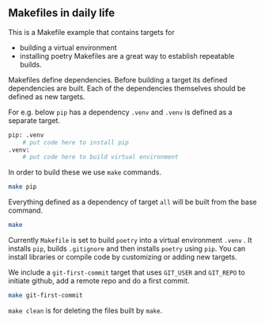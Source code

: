 ## Makefiles in daily life

This is a Makefile example that contains targets for
- building a virtual environment
- installing poetry
Makefiles are a great way to establish repeatable builds.

Makefiles define dependencies. Before building a target its defined dependencies are built.
Each of the dependencies themselves should be defined as new targets.

For e.g. below `pip` has a dependency `.venv` and `.venv` is defined as a separate target.
```bash
pip: .venv
    # put code here to install pip
.venv: 
    # put code here to build virtual environment
```
In order to build these we use `make` commands.
```bash
make pip
```
Everything defined as a dependency of target `all`
will be built from the base command.
```bash 
make
```
Currently `Makefile` is set to build `poetry` into a virtual environment `.venv` .
It installs `pip`, builds `.gitignore` and then installs `poetry` using `pip`. 
You can install libraries or compile code by customizing or adding new targets. 

We include a `git-first-commit` target that uses `GIT_USER` and `GIT_REPO` to 
initiate github, add a remote repo and do a first commit.
```bash 
make git-first-commit
```

`make clean` is for deleting the files built by `make`. 